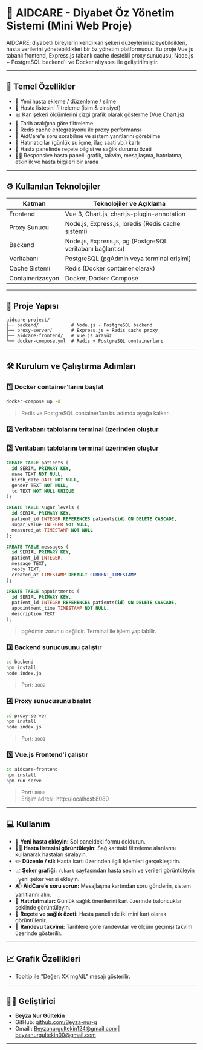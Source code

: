 # 🧬 AIDCARE - Diyabet Öz Yönetim Sistemi (Mini Web Proje)

AIDCARE, diyabetli bireylerin kendi kan şekeri düzeylerini izleyebildikleri, hasta verilerini yönetebildikleri bir öz yönetim platformudur. Bu proje Vue.js tabanlı frontend, Express.js tabanlı cache destekli proxy sunucusu, Node.js + PostgreSQL backend'i ve Docker altyapısı ile geliştirilmiştir.

---

## 🚀 Temel Özellikler

- 📝 Yeni hasta ekleme / düzenleme / silme
- 📃 Hasta listesini filtreleme (isim & cinsiyet)
- 📊 Kan şekeri ölçümlerini çizgi grafik olarak gösterme (Vue Chart.js)
- 📆 Tarih aralığına göre filtreleme
- 🔁 Redis cache entegrasyonu ile proxy performansı
- 💬 AidCare'e soru sorabilme ve sistem yanıtlarını görebilme
- 🔔 Hatırlatıcılar (günlük su içme, ilaç saati vb.) kartı
- 🧾 Hasta panelinde reçete bilgisi ve sağlık durumu özeti
- 🧍‍♀️ Responsive hasta paneli: grafik, takvim, mesajlaşma, hatırlatma, etkinlik ve hasta bilgileri bir arada

---

## ⚙️ Kullanılan Teknolojiler

| Katman           | Teknolojiler ve Açıklama                                |
|------------------|---------------------------------------------------------|
| Frontend         | Vue 3, Chart.js, chartjs-plugin-annotation              |
| Proxy Sunucu     | Node.js, Express.js, ioredis (Redis cache sistemi)      |
| Backend          | Node.js, Express.js, pg (PostgreSQL veritabanı bağlantısı) |
| Veritabanı       | PostgreSQL (pgAdmin veya terminal erişimi)              |
| Cache Sistemi    | Redis (Docker container olarak)                         |
| Containerizasyon | Docker, Docker Compose                                  |

---

## 🧱 Proje Yapısı

```
aidcare-project/
├── backend/            # Node.js - PostgreSQL backend
├── proxy-server/       # Express.js + Redis cache proxy
├── aidcare-frontend/   # Vue.js arayüz
└── docker-compose.yml  # Redis + PostgreSQL containerları
```

---

## 🛠️ Kurulum ve Çalıştırma Adımları

### 1️⃣ Docker container’larını başlat

```bash
docker-compose up -d
```

> Redis ve PostgreSQL container'ları bu adımda ayağa kalkar.

### 2️⃣ Veritabanı tablolarını terminal üzerinden oluştur

### 2️⃣ Veritabanı tablolarını terminal üzerinden oluştur

```sql
CREATE TABLE patients (
  id SERIAL PRIMARY KEY,
  name TEXT NOT NULL,
  birth_date DATE NOT NULL,
  gender TEXT NOT NULL,
  tc TEXT NOT NULL UNIQUE
);

CREATE TABLE sugar_levels (
  id SERIAL PRIMARY KEY,
  patient_id INTEGER REFERENCES patients(id) ON DELETE CASCADE,
  sugar_value INTEGER NOT NULL,
  measured_at TIMESTAMP NOT NULL
);

CREATE TABLE messages (
  id SERIAL PRIMARY KEY,
  patient_id INTEGER,
  message TEXT,
  reply TEXT,
  created_at TIMESTAMP DEFAULT CURRENT_TIMESTAMP
);

CREATE TABLE appointments (
  id SERIAL PRIMARY KEY,
  patient_id INTEGER REFERENCES patients(id) ON DELETE CASCADE,
  appointment_time TIMESTAMP NOT NULL,
  description TEXT
);
```


> pgAdmin zorunlu değildir. Terminal ile işlem yapılabilir.

### 3️⃣ Backend sunucusunu çalıştır

```bash
cd backend
npm install
node index.js
```

> Port: `3002`

### 4️⃣ Proxy sunucusunu başlat

```bash
cd proxy-server
npm install
node index.js
```

> Port: `3001`

### 5️⃣ Vue.js Frontend’i çalıştır

```bash
cd aidcare-frontend
npm install
npm run serve
```

> Port: `8080`  
> Erişim adresi: http://localhost:8080

---

## 💻 Kullanım

- 🧾 **Yeni hasta ekleyin:** Sol paneldeki formu doldurun.
- 🧍‍♀️ **Hasta listesini görüntüleyin:** Sağ karttaki filtreleme alanlarını kullanarak hastaları sıralayın.
- ✏️ **Düzenle / sil:** Hasta kartı üzerinden ilgili işlemleri gerçekleştirin.
- 📈 **Şeker grafiği:** `/chart` sayfasından hasta seçin ve verileri görüntüleyin , yeni şeker verisi ekleyin.
- 📬 **AidCare’e soru sorun:** Mesajlaşma kartından soru gönderin, sistem yanıtlarını alın.
- 🔔 **Hatırlatmalar:** Günlük sağlık önerilerini kart üzerinde baloncuklar şeklinde görüntüleyin.
- 🧾 **Reçete ve sağlık özeti:** Hasta panelinde iki mini kart olarak görüntülenir.
- 📆 **Randevu takvimi:** Tarihlere göre randevular ve ölçüm geçmişi takvim üzerinde gösterilir.


---

## 📈 Grafik Özellikleri

- Tooltip ile "Değer: XX mg/dL" mesajı gösterilir.

---

## 👩‍💻 Geliştirici

- **Beyza Nur Gültekin**  
- GitHub: [github.com/Beyza-nur-g](https://github.com/Beyza-nur-g)
- Gmail : Beyzanurgultekin124@gmail.com | beyzanurgultekin00@gmail.com

---



